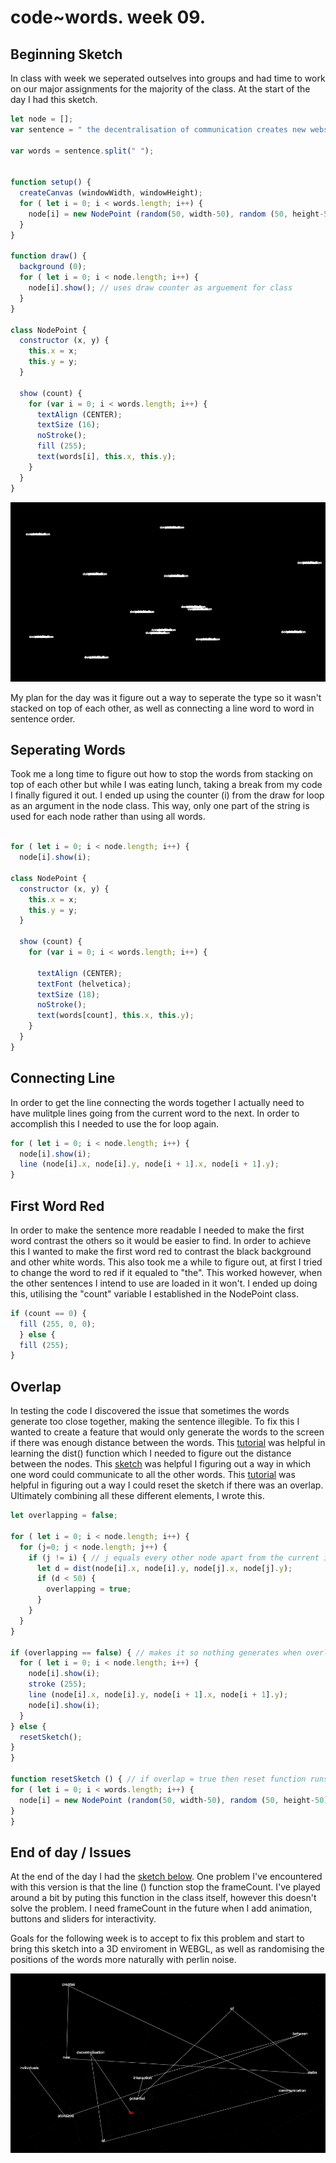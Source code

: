 # code~words. week 09.

## Beginning Sketch
In class with week we seperated outselves into groups and had time to work on our major assignments for the majority of the class. At the start of the day I had this sketch.

``` javascript
let node = [];
var sentence = " the decentralisation of communication creates new webs of potential interaction between atomized individuals";

var words = sentence.split(" ");


function setup() {
  createCanvas (windowWidth, windowHeight);
  for ( let i = 0; i < words.length; i++) {
    node[i] = new NodePoint (random(50, width-50), random (50, height-50));
  }
}

function draw() {
  background (0);
  for ( let i = 0; i < node.length; i++) {
    node[i].show(); // uses draw counter as arguement for class
  }
}

class NodePoint {
  constructor (x, y) {
    this.x = x;
    this.y = y;
  }
  
  show (count) {
    for (var i = 0; i < words.length; i++) {
      textAlign (CENTER);
      textSize (16);
      noStroke();
      fill (255);
      text(words[i], this.x, this.y);
    }
  }
}
```
<img src="week_09_start.gif">

My plan for the day was it figure out a way to seperate the type so it wasn't stacked on top of each other, as well as connecting a line word to word in sentence order. 

## Seperating Words
Took me a long time to figure out how to stop the words from stacking on top of each other but while I was eating lunch, taking a break from my code I finally figured it out. I ended up using the counter (i) from the draw for loop as an argument in the node class. This way, only one part of the string is used for each node rather than using all words.

``` javascript

for ( let i = 0; i < node.length; i++) {
  node[i].show(i); 
   
class NodePoint {
  constructor (x, y) {
    this.x = x;
    this.y = y;
  }

  show (count) {
    for (var i = 0; i < words.length; i++) {

      textAlign (CENTER);
      textFont (helvetica);
      textSize (18);
      noStroke();
      text(words[count], this.x, this.y);
    }
  }
}
```

## Connecting Line
In order to get the line connecting the words together I actually need to have mulitple lines going from the current word to the next. In order to accomplish this I needed to use the for loop again.

```javascript
for ( let i = 0; i < node.length; i++) {
  node[i].show(i); 
  line (node[i].x, node[i].y, node[i + 1].x, node[i + 1].y);
}
```

## First Word Red
In order to make the sentence more readable I needed to make the first word contrast the others so it would be easier to find. In order to achieve this I wanted to make the first word red to contrast the black background and other white words. This also took me a while to figure out, at first I tried to change the word to red if it equaled to "the". This worked however, when the other sentences I intend to use are loaded in it won't. I ended up doing this, utilising the "count" variable I established in the NodePoint class.

``` javascript
if (count == 0) {
  fill (255, 0, 0);
  } else {
  fill (255);
}
```

## Overlap 
In testing the code I discovered the issue that sometimes the words generate too close together, making the sentence illegible. To fix this I wanted to create a feature that would only generate the words to the screen if there was enough distance between the words. This [tutorial](https://www.youtube.com/watch?v=XATr_jdh-44) was helpful in learning the dist() function which I needed to figure out the distance between the nodes. This [sketch](https://www.openprocessing.org/sketch/28023) was helpful I figuring out a way in which one word could communicate to all the other words. This [tutorial](https://www.youtube.com/watch?v=lm8Y8TD4CTM&t=206s) was helpful in figuring out a way I could reset the sketch if there was an overlap. Ultimately combining all these different elements, I wrote this.

``` javascript
let overlapping = false; 

for ( let i = 0; i < node.length; i++) {
  for (j=0; j < node.length; j++) {
    if (j != i) { // j equals every other node apart from the current i
      let d = dist(node[i].x, node[i].y, node[j].x, node[j].y);
      if (d < 50) {
        overlapping = true;
      }
    }
  }
}

if (overlapping == false) { // makes it so nothing generates when overlapping == true
  for ( let i = 0; i < node.length; i++) {
    node[i].show(i); 
    stroke (255);
    line (node[i].x, node[i].y, node[i + 1].x, node[i + 1].y); 
    node[i].show(i); 
  }
} else {
  resetSketch();
}
}

function resetSketch () { // if overlap = true then reset function runs
for ( let i = 0; i < words.length; i++) {
  node[i] = new NodePoint (random(50, width-50), random (50, height-50));
}
}
```
## End of day / Issues
At the end of the day I had the [sketch below](https://finnarundel.github.io/codewordsRMIT/week_09/week_09_end_sketch/). One problem I've encountered with this version is that the line () function stop the frameCount. I've played around a bit by puting this function in the class itself, however this doesn't solve the problem. I need frameCount in the future when I add animation, buttons and sliders for interactivity. 

Goals for the following week is to accept to fix this problem and start to bring this sketch into a 3D enviroment in WEBGL, as well as randomising the positions of the words more naturally with perlin noise.

<img src="week_09_end.gif">
